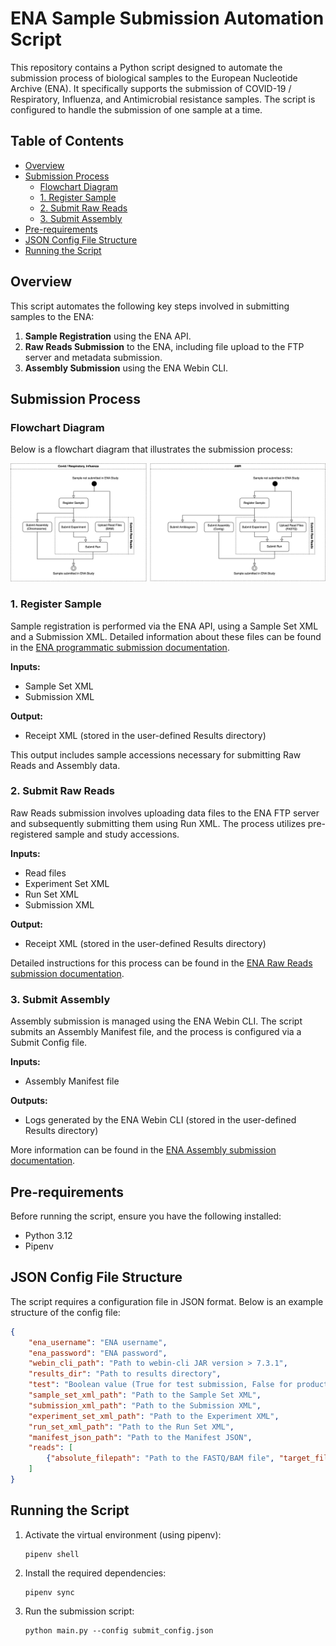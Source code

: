 # ENA Sample Submission Automation Script

This repository contains a Python script designed to automate the submission process of biological samples to the European Nucleotide Archive (ENA). It specifically supports the submission of COVID-19 / Respiratory, Influenza, and Antimicrobial resistance samples. The script is configured to handle the submission of one sample at a time.

## Table of Contents
- [Overview](#overview)
- [Submission Process](#submission-process)
  - [Flowchart Diagram](#flowchart-diagram)
  - [1. Register Sample](#1-sample-registration)
  - [2. Submit Raw Reads](#2-submit-raw-reads)
  - [3. Submit Assembly](#3-submit-assembly)
- [Pre-requirements](#pre-requirements)
- [JSON Config File Structure](#json-config-file-structure)
- [Running the Script](#running-the-script)

## Overview
This script automates the following key steps involved in submitting samples to the ENA:
1. **Sample Registration** using the ENA API.
2. **Raw Reads Submission** to the ENA, including file upload to the FTP server and metadata submission.
3. **Assembly Submission** using the ENA Webin CLI.

## Submission Process

### Flowchart Diagram
Below is a flowchart diagram that illustrates the submission process:

![Flowchart Diagram](diagrams/flowcharts.png)

### 1. Register Sample
Sample registration is performed via the ENA API, using a Sample Set XML and a Submission XML. Detailed information about these files can be found in the [ENA programmatic submission documentation](https://ena-docs.readthedocs.io/en/latest/submit/samples/programmatic.html).

**Inputs:**
- Sample Set XML
- Submission XML

**Output:**
- Receipt XML (stored in the user-defined Results directory)

This output includes sample accessions necessary for submitting Raw Reads and Assembly data.

### 2. Submit Raw Reads
Raw Reads submission involves uploading data files to the ENA FTP server and subsequently submitting them using Run XML. The process utilizes pre-registered sample and study accessions.

**Inputs:**
- Read files
- Experiment Set XML
- Run Set XML
- Submission XML

**Output:**
- Receipt XML (stored in the user-defined Results directory)

Detailed instructions for this process can be found in the [ENA Raw Reads submission documentation](https://ena-docs.readthedocs.io/en/latest/submit/reads/programmatic.html).

### 3. Submit Assembly
Assembly submission is managed using the ENA Webin CLI. The script submits an Assembly Manifest file, and the process is configured via a Submit Config file.

**Inputs:**
- Assembly Manifest file

**Outputs:**
- Logs generated by the ENA Webin CLI (stored in the user-defined Results directory)

More information can be found in the [ENA Assembly submission documentation](https://ena-docs.readthedocs.io/en/latest/submit/assembly.html).

## Pre-requirements
Before running the script, ensure you have the following installed:
- Python 3.12
- Pipenv

## JSON Config File Structure
The script requires a configuration file in JSON format. Below is an example structure of the config file:

```json
{
    "ena_username": "ENA username",
    "ena_password": "ENA password",
    "webin_cli_path": "Path to webin-cli JAR version > 7.3.1",
    "results_dir": "Path to results directory",
    "test": "Boolean value (True for test submission, False for production)",
    "sample_set_xml_path": "Path to the Sample Set XML",
    "submission_xml_path": "Path to the Submission XML",
    "experiment_set_xml_path": "Path to the Experiment XML",
    "run_set_xml_path": "Path to the Run Set XML",
    "manifest_json_path": "Path to the Manifest JSON",
    "reads": [
        {"absolute_filepath": "Path to the FASTQ/BAM file", "target_filename": "Unique filename for the ENA FTP server"}
    ]
}
```

## Running the Script

1. Activate the virtual environment (using pipenv):

    ```shell
    pipenv shell
    ```
   
2. Install the required dependencies:

    ```shell
   pipenv sync
    ```
   
3. Run the submission script:

    ```shell
    python main.py --config submit_config.json
    ```


